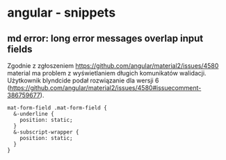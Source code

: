# angular - snippets

## md error: long error messages overlap input fields

Zgodnie z zgłoszeniem https://github.com/angular/material2/issues/4580 material ma problem z wyświetlaniem długich komunikatów walidacji. Użytkownik blyndcide podał rozwiązanie dla wersji 6 (https://github.com/angular/material2/issues/4580#issuecomment-386759677).

```
mat-form-field .mat-form-field {
  &-underline {
    position: static;
  }
  &-subscript-wrapper {
    position: static;
  }
}
```
